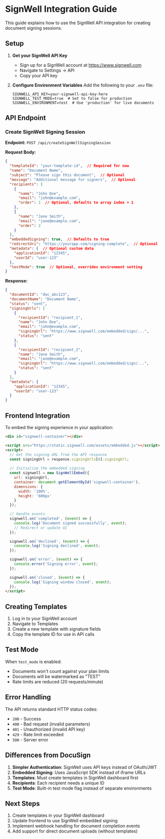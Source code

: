 # SignWell Integration Guide

This guide explains how to use the SignWell API integration for creating document signing sessions.

## Setup

1. **Get your SignWell API Key**
   - Sign up for a SignWell account at https://www.signwell.com
   - Navigate to Settings -> API
   - Copy your API key

2. **Configure Environment Variables**
   Add the following to your `.env` file:
   ```
   SIGNWELL_API_KEY=your-signwell-api-key-here
   SIGNWELL_TEST_MODE=true  # Set to false for production
   SIGNWELL_ENVIRONMENT=test  # Use 'production' for live documents
   ```

## API Endpoint

### Create SignWell Signing Session

**Endpoint:** `POST /api/createSignWellSigningSession`

**Request Body:**
```json
{
  "templateId": "your-template-id",  // Required for now
  "name": "Document Name",
  "subject": "Please sign this document",  // Optional
  "message": "Additional message for signers",  // Optional
  "recipients": [
    {
      "name": "John Doe",
      "email": "john@example.com",
      "order": 1  // Optional, defaults to array index + 1
    },
    {
      "name": "Jane Smith",
      "email": "jane@example.com",
      "order": 2
    }
  ],
  "embeddedSigning": true,  // Defaults to true
  "redirectUri": "https://yourapp.com/signing-complete",  // Optional
  "metadata": {  // Optional custom data
    "applicationId": "12345",
    "userId": "user-123"
  },
  "testMode": true  // Optional, overrides environment setting
}
```

**Response:**
```json
{
  "documentId": "doc_abc123",
  "documentName": "Document Name",
  "status": "sent",
  "signingUrls": [
    {
      "recipientId": "recipient_1",
      "name": "John Doe",
      "email": "john@example.com",
      "signingUrl": "https://www.signwell.com/embedded/sign/...",
      "status": "sent"
    },
    {
      "recipientId": "recipient_2",
      "name": "Jane Smith",
      "email": "jane@example.com",
      "signingUrl": "https://www.signwell.com/embedded/sign/...",
      "status": "sent"
    }
  ],
  "metadata": {
    "applicationId": "12345",
    "userId": "user-123"
  }
}
```

## Frontend Integration

To embed the signing experience in your application:

```html
<div id="signwell-container"></div>

<script src="https://static.signwell.com/assets/embedded.js"></script>
<script>
  // Get the signing URL from the API response
  const signingUrl = response.signingUrls[0].signingUrl;
  
  // Initialize the embedded signing
  const signwell = new SignWellEmbed({
    url: signingUrl,
    container: document.getElementById('signwell-container'),
    dimensions: {
      width: '100%',
      height: '600px'
    }
  });

  // Handle events
  signwell.on('completed', (event) => {
    console.log('Document signed successfully', event);
    // Redirect or update UI
  });

  signwell.on('declined', (event) => {
    console.log('Signing declined', event);
  });

  signwell.on('error', (event) => {
    console.error('Signing error', event);
  });

  signwell.on('closed', (event) => {
    console.log('Signing window closed', event);
  });
</script>
```

## Creating Templates

1. Log in to your SignWell account
2. Navigate to Templates
3. Create a new template with signature fields
4. Copy the template ID for use in API calls

## Test Mode

When `test_mode` is enabled:
- Documents won't count against your plan limits
- Documents will be watermarked as "TEST"
- Rate limits are reduced (20 requests/minute)

## Error Handling

The API returns standard HTTP status codes:
- `200` - Success
- `400` - Bad request (invalid parameters)
- `401` - Unauthorized (invalid API key)
- `429` - Rate limit exceeded
- `500` - Server error

## Differences from DocuSign

1. **Simpler Authentication**: SignWell uses API keys instead of OAuth/JWT
2. **Embedded Signing**: Uses JavaScript SDK instead of iframe URLs
3. **Templates**: Must create templates in SignWell dashboard first
4. **Recipients**: Each recipient needs a unique ID
5. **Test Mode**: Built-in test mode flag instead of separate environments

## Next Steps

1. Create templates in your SignWell dashboard
2. Update frontend to use SignWell embedded signing
3. Implement webhook handling for document completion events
4. Add support for direct document uploads (without templates)